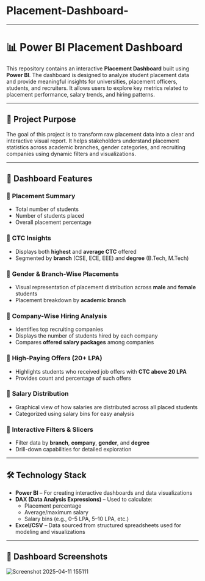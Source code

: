 # Placement-Dashboard-
---

# 📊 Power BI Placement Dashboard

This repository contains an interactive **Placement Dashboard** built using **Power BI**. The dashboard is designed to analyze student placement data and provide meaningful insights for universities, placement officers, students, and recruiters. It allows users to explore key metrics related to placement performance, salary trends, and hiring patterns.

---

## 🚀 Project Purpose

The goal of this project is to transform raw placement data into a clear and interactive visual report. It helps stakeholders understand placement statistics across academic branches, gender categories, and recruiting companies using dynamic filters and visualizations.

---

## 🎯 Dashboard Features

### 🔹 **Placement Summary**
- Total number of students
- Number of students placed
- Overall placement percentage

### 🔹 **CTC Insights**
- Displays both **highest** and **average CTC** offered
- Segmented by **branch** (CSE, ECE, EEE) and **degree** (B.Tech, M.Tech)

### 🔹 **Gender & Branch-Wise Placements**
- Visual representation of placement distribution across **male** and **female** students
- Placement breakdown by **academic branch**

### 🔹 **Company-Wise Hiring Analysis**
- Identifies top recruiting companies
- Displays the number of students hired by each company
- Compares **offered salary packages** among companies

### 🔹 **High-Paying Offers (20+ LPA)**
- Highlights students who received job offers with **CTC above 20 LPA**
- Provides count and percentage of such offers

### 🔹 **Salary Distribution**
- Graphical view of how salaries are distributed across all placed students
- Categorized using salary bins for easy analysis

### 🔹 **Interactive Filters & Slicers**
- Filter data by **branch**, **company**, **gender**, and **degree**
- Drill-down capabilities for detailed exploration

---

## 🛠 Technology Stack

- **Power BI** – For creating interactive dashboards and data visualizations  
- **DAX (Data Analysis Expressions)** – Used to calculate:
  - Placement percentage
  - Average/maximum salary
  - Salary bins (e.g., 0–5 LPA, 5–10 LPA, etc.)  
- **Excel/CSV** – Data sourced from structured spreadsheets used for modeling and visualizations

---

## 📸 Dashboard Screenshots

![Screenshot 2025-04-11 155111](https://github.com/user-attachments/assets/cd78c761-a62f-4c44-beba-587449795ea2)
